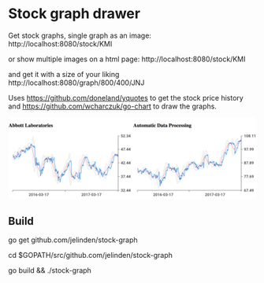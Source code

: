 # Stock graph drawer

Get stock graphs, single graph as an image: http://localhost:8080/stock/KMI

or show multiple images on a html page:
http://localhost:8080/stock/KMI

and get it with a size of your liking
http://localhost:8080/graph/800/400/JNJ

Uses https://github.com/doneland/yquotes to get the stock price history and
https://github.com/wcharczuk/go-chart to draw the graphs.

![screenshot](https://raw.githubusercontent.com/jelinden/stock-graph/master/screenshot.png)

## Build

go get github.com/jelinden/stock-graph

cd $GOPATH/src/github.com/jelinden/stock-graph

go build && ./stock-graph